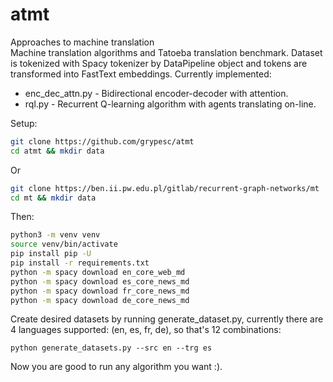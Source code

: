 # atmt
Approaches to machine translation  
Machine translation algorithms and Tatoeba translation benchmark. Dataset is tokenized
with Spacy tokenizer by DataPipeline object and tokens are transformed into FastText embeddings. Currently implemented:
* enc_dec_attn.py - Bidirectional encoder-decoder with attention.
* rql.py - Recurrent Q-learning algorithm with agents translating on-line.

Setup:
```bash
git clone https://github.com/grypesc/atmt
cd atmt && mkdir data
```
Or
```bash
git clone https://ben.ii.pw.edu.pl/gitlab/recurrent-graph-networks/mt
cd mt && mkdir data
```
Then:
```bash
python3 -m venv venv
source venv/bin/activate
pip install pip -U
pip install -r requirements.txt
python -m spacy download en_core_web_md
python -m spacy download es_core_news_md
python -m spacy download fr_core_news_md
python -m spacy download de_core_news_md
```
Create desired datasets by running generate_dataset.py, currently there are 4 languages 
supported: (en, es, fr, de), so that's 12 combinations:

```python3
python generate_datasets.py --src en --trg es
```

Now you are good to run any algorithm you want :).
